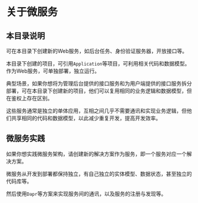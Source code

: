 # 关于微服务

## 本目录说明

可在本目录下创建新的Web服务，如后台任务、身份验证服务器，开放接口等。

本目录下创建的项目，可引用`Application`等项目，可利用相关代码和数据模型。作为Web服务，可单独部署，独立运行。

典型场景，如果你想将为管理后台提供的接口服务和为用户端提供的接口服务拆分部署，可在本目录下创建新的项目，他们可以复用相同的业务逻辑和数据模型，但在鉴权上存在区别。

这些服务通常是独立的单体应用，互相之间几乎不需要通讯和实现业务逻辑，但他们共享相同的代码和数据模型，以此减少重复开发，提高开发效率。

## 微服务实践
如果你想实践微服务架构，请创建新的解决方案作为服务，即一个服务对应一个解决方案。

微服务从开发到部署都保持独立，有自己独立的实体模型、数据状态，甚至独立的代码库等。

然后使用`Dapr`等方案来实现服务间的通讯，以及服务的注册与发现等。